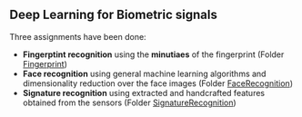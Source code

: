 Deep Learning for Biometric signals
---

Three assignments have been done:

- **Fingerptint recognition** using the **minutiaes** of the fingerprint (Folder [Fingerprint](https://github.com/fjsaezm/mcd/tree/main/BIO/Fingerprint))
- **Face recognition** using general machine learning algorithms and dimensionality reduction over the face images (Folder [FaceRecognition](https://github.com/fjsaezm/mcd/tree/main/BIO/FaceRecognition))
- **Signature recognition** using extracted and handcrafted features obtained from the sensors (Folder [SignatureRecognition](https://github.com/fjsaezm/mcd/tree/main/BIO/SignatureRecognition))